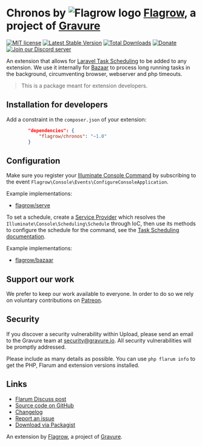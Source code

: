 # Chronos by ![Flagrow logo](https://avatars0.githubusercontent.com/u/16413865?v=3&s=20) [Flagrow](https://discuss.flarum.org/d/1832-flagrow-extension-developer-group), a project of [Gravure](https://gravure.io/)

[![MIT license](https://img.shields.io/badge/license-MIT-blue.svg)](https://github.com/flagrow/chronos/blob/master/LICENSE.md) [![Latest Stable Version](https://img.shields.io/packagist/v/flagrow/chronos.svg)](https://packagist.org/packages/flagrow/chronos) [![Total Downloads](https://img.shields.io/packagist/dt/flagrow/chronos.svg)](https://packagist.org/packages/flagrow/chronos) [![Donate](https://img.shields.io/badge/patreon-support-yellow.svg)](https://www.patreon.com/flagrow) [![Join our Discord server](https://discordapp.com/api/guilds/240489109041315840/embed.png)](https://flagrow.io/join-discord)

An extension that allows for [Laravel Task Scheduling](https://laravel.com/docs/5.1/scheduling#introduction) to be added
to any extension. We use it internally for [Bazaar](https://discuss.flarum.org/d/5151-flagrow-bazaar-the-extension-marketplace) to
process long running tasks in the background, circumventing browser, webserver and php timeouts.

> This is a package meant for extension developers.

## Installation for developers

Add a constraint in the `composer.json` of your extension:

```json
        "dependencies": {
            "flagrow/chronos": "~1.0"
        }
```

## Configuration

Make sure you register your [Illuminate Console Command](https://laravel.com/docs/5.1/artisan#command-structure) by
subscribing to the event `Flagrow\Console\Events\ConfigureConsoleApplication`.

Example implementations:
- [flagrow/serve](https://github.com/flagrow/serve/blob/master/src/Listeners/AddServeCommand.php)

To set a schedule, create a [Service Provider](https://laravel.com/docs/5.1/packages#service-providers) which
resolves the `Illuminate\Console\Scheduling\Schedule` through IoC, then use its methods to configure the schedule
for the command, see the [Task Scheduling documentation](https://laravel.com/docs/5.1/scheduling#defining-schedules).

Example implementations:
- [flagrow/bazaar]()

## Support our work

We prefer to keep our work available to everyone.
In order to do so we rely on voluntary contributions on [Patreon](https://www.patreon.com/flagrow).

## Security

If you discover a security vulnerability within Upload, please send an email to the Gravure team at security@gravure.io. All security vulnerabilities will be promptly addressed.

Please include as many details as possible. You can use `php flarum info` to get the PHP, Flarum and extension versions installed.

## Links

- [Flarum Discuss post]()
- [Source code on GitHub](https://github.com/flagrow/chronos)
- [Changelog](https://github.com/flagrow/chronos/blob/master/CHANGELOG.md)
- [Report an issue](https://github.com/flagrow/chronos/issues)
- [Download via Packagist](https://packagist.org/packages/flagrow/chronos)

An extension by [Flagrow](https://flagrow.io/), a project of [Gravure](https://gravure.io/).

